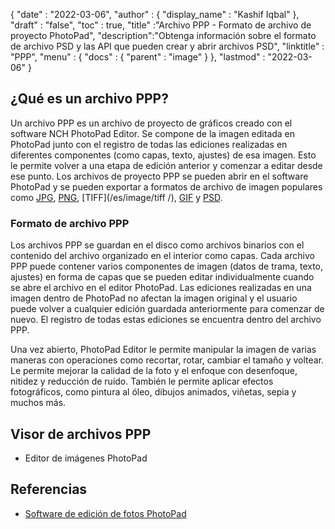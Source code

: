 {
  "date" : "2022-03-06",
  "author" : {
    "display_name" : "Kashif Iqbal"
},
  "draft" : "false",
  "toc" : true,
  "title" :"Archivo PPP - Formato de archivo de proyecto PhotoPad",
  "description":"Obtenga información sobre el formato de archivo PSD y las API que pueden crear y abrir archivos PSD",
  "linktitle" : "PPP",
  "menu" : {
    "docs" : {
      "parent" : "image"
}
},
  "lastmod" : "2022-03-06"
}

## ¿Qué es un archivo PPP?

Un archivo PPP es un archivo de proyecto de gráficos creado con el software NCH PhotoPad Editor. Se compone de la imagen editada en PhotoPad junto con el registro de todas las ediciones realizadas en diferentes componentes (como capas, texto, ajustes) de esa imagen. Esto le permite volver a una etapa de edición anterior y comenzar a editar desde ese punto. Los archivos de proyecto PPP se pueden abrir en el software PhotoPad y se pueden exportar a formatos de archivo de imagen populares como [JPG](/es/image/jpeg/), [PNG](/es/image/png/), [TIFF](/es/image/tiff /), [GIF](/es/image/gif/) y [PSD](/es/image/psd/).

### Formato de archivo PPP

Los archivos PPP se guardan en el disco como archivos binarios con el contenido del archivo organizado en el interior como capas. Cada archivo PPP puede contener varios componentes de imagen (datos de trama, texto, ajustes) en forma de capas que se pueden editar individualmente cuando se abre el archivo en el editor PhotoPad. Las ediciones realizadas en una imagen dentro de PhotoPad no afectan la imagen original y el usuario puede volver a cualquier edición guardada anteriormente para comenzar de nuevo. El registro de todas estas ediciones se encuentra dentro del archivo PPP.

Una vez abierto, PhotoPad Editor le permite manipular la imagen de varias maneras con operaciones como recortar, rotar, cambiar el tamaño y voltear. Le permite mejorar la calidad de la foto y el enfoque con desenfoque, nitidez y reducción de ruido. También le permite aplicar efectos fotográficos, como pintura al óleo, dibujos animados, viñetas, sepia y muchos más.

## Visor de archivos PPP

* Editor de imágenes PhotoPad

## Referencias ##

* [Software de edición de fotos PhotoPad](https://www.nchsoftware.com/photoeditor/index.html)


